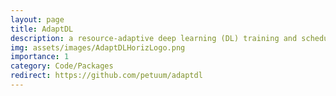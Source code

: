 ```yaml
---
layout: page
title: AdaptDL
description: a resource-adaptive deep learning (DL) training and scheduling framework
img: assets/images/AdaptDLHorizLogo.png
importance: 1
category: Code/Packages
redirect: https://github.com/petuum/adaptdl
---
```

